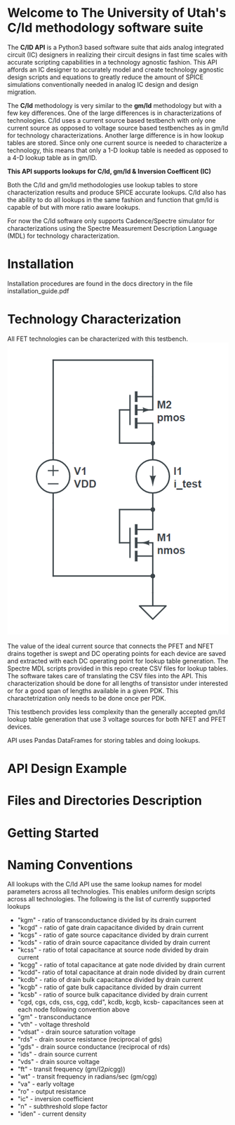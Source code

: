 # Welcome to The University of Utah's C/Id methodology software suite
The **C/ID API** is a Python3 based software suite that aids analog integrated circuit (IC) designers in realizing their circuit designs in fast time scales with accurate scripting capabilities in a technology agnostic fashion. This API affords an IC designer to accurately model and create technology agnostic design scripts and equations to greatly reduce the amount of SPICE simulations conventionally needed in analog IC design and design migration.

The **C/Id** methodology is very similar to the **gm/Id** methodology but with a few key differences. One of the large differences is in characterizations of technologies. C/Id uses a current source based testbench with only one current source as opposed to voltage source based testbenches as in gm/Id for technology characterizations. Another large difference is in how lookup tables are stored. Since only one current source is needed to characterize a technology, this means that only a 1-D lookup table is needed as opposed to a 4-D lookup table as in gm/ID.

 **This API supports lookups for C/Id, gm/Id & Inversion Coefficent (IC)**

Both the C/Id and gm/Id methodologies use lookup tables to store characterization results and produce SPICE accurate lookups. C/Id also has the ability to do all lookups in the same fashion and function that gm/Id is capable of but with more ratio aware lookups.

For now the C/Id software only supports Cadence/Spectre simulator for characterizations using the Spectre Measurement Description Language (MDL) for technology characterization.

# Installation
Installation procedures are found in the docs directory in the file installation_guide.pdf
# Technology Characterization
All FET technologies can be characterized with this testbench.
![cid_testbench](images/cid_testbench.png)

 The value of the ideal current source that connects the PFET and NFET drains together is swept and DC operating points for each device are saved and extracted with each DC operating point for lookup table generation. The Spectre MDL scripts provided in this repo create CSV files for lookup tables. The software takes care of translating the CSV files into the API. This characterization should be done for all lengths of transistor under interested or for a good span of lengths available in a given PDK. This charactetrization only needs to be done once per PDK.

 This testbench provides less complexity than the generally accepted gm/Id lookup table generation that use 3 voltage sources for both NFET and PFET devices.

 API uses Pandas DataFrames for storing tables and doing lookups.


# API Design Example

# Files and Directories Description

# Getting Started

# Naming Conventions

All lookups with the C/Id API use the same lookup names for model parameters across all technologies. This enables uniform design scripts across all technologies. The following is the list of currently supported lookups

- "kgm" - ratio of  transconductance divided by its drain current
- "kcgd" - ratio of gate drain capacitance divided by drain current
- "kcgs" - ratio of  gate source capacitance divided by drain current
- "kcds" - ratio of drain source capacitance divided by drain current
- "kcss" - ratio of total capacitance at source node divided by drain current
- "kcgg" - ratio of total capacitance at gate node divided by drain current
- "kcdd"- ratio of total capacitance at drain node divided by drain current
- "kcdb" - ratio of drain bulk capacitance divided by drain current
- "kcgb" - ratio of gate bulk capacitance divided by drain current
- "kcsb" - ratio of source bulk capacitance divided by drain current
- "cgd, cgs, cds, css, cgg, cdd", kcdb, kcgb, kcsb- capacitances seen at each node following convention above
- "gm" - transconductance
- "vth" - voltage threshold
- "vdsat" - drain source saturation voltage
- "rds" - drain source resistance (reciprocal of gds)
- "gds" - drain source conductance (reciprocal of rds)
- "ids" - drain source current
- "vds" - drain source voltage
- "ft" - transit frequency (gm/(2*pi*cgg))
- "wt" - transit frequency in radians/sec (gm/cgg)
- "va" - early voltage
- "ro" - output resistance
- "ic" - inversion coefficient
- "n" - subthreshold slope factor
- "iden" - current density
